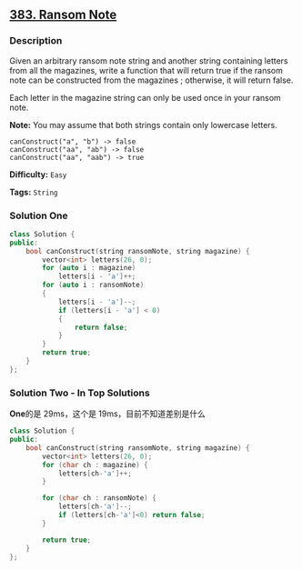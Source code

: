 ## [383. Ransom Note](https://leetcode.com/problems/ransom-note/tabs/description/)

### Description

Given an arbitrary ransom note string and another string containing letters from all the magazines, write a function that will return true if the ransom note can be constructed from the magazines ; otherwise, it will return false.

Each letter in the magazine string can only be used once in your ransom note.

**Note:**
You may assume that both strings contain only lowercase letters.

```
canConstruct("a", "b") -> false
canConstruct("aa", "ab") -> false
canConstruct("aa", "aab") -> true
```

**Difficulty:** `Easy`

**Tags:** `String`

### Solution One

```c++
class Solution {
public:
    bool canConstruct(string ransomNote, string magazine) {
        vector<int> letters(26, 0);
        for (auto i : magazine)
            letters[i - 'a']++;
        for (auto i : ransomNote)
        {
            letters[i - 'a']--;
            if (letters[i - 'a'] < 0)
            {
                return false;
            }
        }
        return true;
    }
};
```

### Solution Two - In Top Solutions

**One**的是 29ms，这个是 19ms，目前不知道差别是什么

```c++
class Solution {
public:
    bool canConstruct(string ransomNote, string magazine) {
        vector<int> letters(26, 0);
        for (char ch : magazine) {
            letters[ch-'a']++;
        }

        for (char ch : ransomNote) {
            letters[ch-'a']--;
            if (letters[ch-'a']<0) return false;
        }

        return true;
    }
};
```
